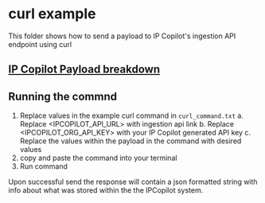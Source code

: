 # curl example
This folder shows how to send a payload  to IP Copilot's ingestion API endpoint using curl

## [IP Copilot Payload breakdown](../../README.md#IP-Copilot-Payload-breakdown)

## Running the commnd
1. Replace values in the example curl command in `curl_command.txt`
  a. Replace <IPCOPILOT_API_URL> with ingestion api link
  b. Replace <IPCOPILOT_ORG_API_KEY> with your IP Copilot generated API key
  c. Replace the values within the payload in the command with desired values
2. copy and paste the command into your terminal
3. Run command

Upon successful send the response will contain a json formatted string with info about what was stored within the the IPCopilot system.